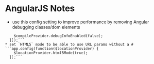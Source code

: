 # AngularJS Notes

* use this config setting to improve performance by removing Angular debugging classes/dom elements
```app.config(['$compileProvider', function ($compileProvider) {
    $compileProvider.debugInfoEnabled(false);
  }]);```
* set `HTML5` mode to be able to use URL params without a #
```app.config(function($locationProvider) {
    $locationProvider.html5Mode(true);
  });```

